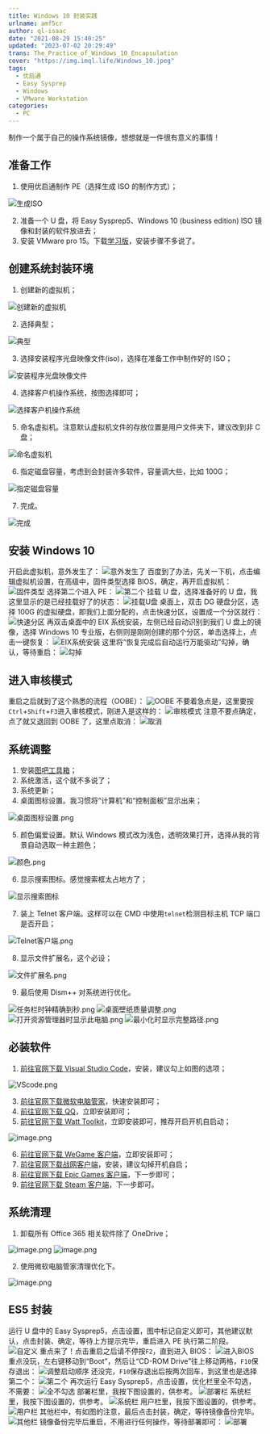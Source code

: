 ```yaml
---
title: Windows 10 封装实践
urlname: amf5cr
author: ql-isaac
date: "2021-08-29 15:40:25"
updated: "2023-07-02 20:29:49"
trans: The_Practice_of_Windows_10_Encapsulation
cover: "https://img.imql.life/Windows_10.jpeg"
tags:
  - 优启通
  - Easy Sysprep
  - Windows
  - VMware Workstation
categories:
  - PC
---
```


制作一个属于自己的操作系统镜像，想想就是一件很有意义的事情！

<!-- more -->

## 准备工作

1. 使用优启通制作 PE（选择生成 ISO 的制作方式）；

![生成ISO](https://img.imql.life/illustrations/FhKKIOfpurpMFN-6MmPYzA--cobF.png "生成ISO")

2. 准备一个 U 盘，将 Easy Sysprep5、Windows 10 (business edition) ISO 镜像和封装的软件放进去；
3. 安装 VMware pro 15。下载[学习版](https://www.52pojie.cn/thread-1026907-1-1.html)，安装步骤不多说了。

## 创建系统封装环境

1. 创建新的虚拟机；

![创建新的虚拟机](https://img.imql.life/illustrations/FgdRlL67rlGMC-7iTc7AIGOPGSOl.png "创建新的虚拟机")

2. 选择典型；

![典型](https://img.imql.life/illustrations/FtuvsocoNkG7jCDF7s1htnuTHTNW.png "典型")

3. 选择安装程序光盘映像文件(iso)，选择在准备工作中制作好的 ISO；

![安装程序光盘映像文件](https://img.imql.life/illustrations/FrSmguYqHEOoW_8X_MZlZVPN1hzF.png "安装程序光盘映像文件")

4. 选择客户机操作系统，按图选择即可；

![选择客户机操作系统](https://img.imql.life/illustrations/FuzCgK8UuaTbdRTQRPSxNne-O66h.png "选择客户机操作系统")

5. 命名虚拟机。注意默认虚拟机文件的存放位置是用户文件夹下，建议改到非 C 盘；

![命名虚拟机](https://img.imql.life/illustrations/FlwvVUBML7jgEAoH6DtysFPRyDNG.png "命名虚拟机")

6. 指定磁盘容量，考虑到会封装许多软件，容量调大些，比如 100G；

![指定磁盘容量](https://img.imql.life/illustrations/Fi-3mjQO-u6xgjPyJdsdPLMwuwen.png "指定磁盘容量")

7. 完成。

![完成](https://img.imql.life/illustrations/Fo7rCIixydravpMF6m9umEI3NpLX.png "完成")

## 安装 Windows 10

开启此虚拟机，意外发生了：
![意外发生了](https://img.imql.life/illustrations/Fn1Nby-8fnBLrz-kBPeSPxy-p-h_.png "意外发生了")
百度到了办法，先关一下机，点击编辑虚拟机设置，在高级中，固件类型选择 BIOS，确定，再开启虚拟机：
![固件类型](https://img.imql.life/illustrations/Fm4UVyolV9SOKK6-pNqVDJopxNg4.png "固件类型")
选择第二个进入 PE：
![第二个](https://img.imql.life/illustrations/Fsg9W8r8UgsM0nhtMbCIL6YjO_vS.png "第二个")
挂载 U 盘，选择准备好的 U 盘，我这里显示的是已经挂载好了的状态：
![挂载U盘](https://img.imql.life/illustrations/Fj2lV-baf2CB3fz6opA3PLQIHPAH.png "挂载U盘")
桌面上，双击 DG 硬盘分区，选择 100G 的虚拟硬盘，即我们上面分配的，点击快速分区，设置成一个分区就行：
![快速分区](https://img.imql.life/illustrations/FnYfE9JXPXHxqbUq01KNQGwuRlMw.png "快速分区")
再双击桌面中的 EIX 系统安装，左侧已经自动识别到我们 U 盘上的镜像，选择 Windows 10 专业版，右侧则是刚刚创建的那个分区，单击选择上，点击一键恢复：
![EIX系统安装](https://img.imql.life/illustrations/Fon8zqIPlfBAws2qNw8JcWwxotFT.png "EIX系统安装")
这里将“恢复完成后自动运行万能驱动”勾掉，确认，等待重启：
![勾掉](https://img.imql.life/illustrations/Fv8i1mFPjxxWKCmdVKESG_1GvdUj.png "勾掉")

## 进入审核模式

重启之后就到了这个熟悉的流程（OOBE）：
![OOBE](https://img.imql.life/illustrations/FvvvC1e3CQsNbVoOD9YsDNp2bKoS.png "OOBE")
不要着急点是，这里要按`Ctrl`+`Shift`+`F3`进入审核模式，刚进入是这样的：
![审核模式](https://img.imql.life/illustrations/FvLtkj57QjTWauWph2IQrKizpEAy.png "审核模式")
注意不要点确定，点了就又退回到 OOBE 了，这里点取消：
![取消](https://img.imql.life/illustrations/FrxpnRxAVLi6aYSvnw6J0Uv5mDci.png "取消")

## 系统调整

1. 安装[图吧工具箱](https://pan.imql.life/PC/%E5%BF%85%E5%A4%87/%E5%9B%BE%E5%90%A7%E5%B7%A5%E5%85%B7%E7%AE%B1)；
2. 系统激活，这个就不多说了；
3. 系统更新；
4. 桌面图标设置。我习惯将“计算机”和“控制面板”显示出来；

![桌面图标设置.png](https://img.imql.life/illustrations/FgvildZuroKF__bpcklXl7CdLt-N.png)

5. 颜色偏爱设置。默认 Windows 模式改为浅色，透明效果打开，选择从我的背景自动选取一种主题色；

![颜色.png](https://img.imql.life/illustrations/Fn_iE-8WtYpMnnf2c4ce0nix_QIo.png)

6. 显示搜索图标。感觉搜索框太占地方了；

![显示搜索图标](https://img.imql.life/illustrations/FovSMRrIFtyvacsfjtnbnt6CwqAS.png "显示搜索图标")

7. 装上 Telnet 客户端。这样可以在 CMD 中使用`telnet`检测目标主机 TCP 端口是否开启；

![Telnet客户端.png](https://img.imql.life/illustrations/Ft7Dj9Pu-4_HvDZZ9sBbihtmhCAg.png)

8. 显示文件扩展名，这个必设；

![文件扩展名.png](https://img.imql.life/illustrations/FhUtqr3g-5oWXDBGGUAxMgVYHX08.png)

9. 最后使用 Dism++ 对系统进行优化。

![任务栏时钟精确到秒.png](https://img.imql.life/illustrations/FoJWSF8xM-caFAWgwS_5xv83NgWN.png)
![桌面壁纸质量调整.png](https://img.imql.life/illustrations/FrLD5Xlw8sZkeMe3ybjf47P-eZ5x.png)
![打开资源管理器时显示此电脑.png](https://img.imql.life/illustrations/FgmXA8d5CP84MwwiYkzHfUI1L0dF.png)
![最小化时显示完整路径.png](https://img.imql.life/illustrations/FqPrVcNntQetiBxNy6ROMRylzy5j.png)

## 必装软件

1. [前往官网下载 Visual Studio Code](https://code.visualstudio.com/)，安装，建议勾上如图的选项；

![VScode.png](https://img.imql.life/illustrations/FtOXNGk5kUhDnTIaY9qr7XkKCPmu.png)

3. [前往官网下载微软电脑管家](https://pcmanager.microsoft.com/)，快速安装即可；
4. [前往官网下载 QQ](https://im.qq.com/pcqq)，立即安装即可；
5. [前往官网下载 Watt Toolkit](https://steampp.net/)，立即安装即可，推荐开启开机自启动；

![image.png](https://img.imql.life/illustrations/FkqFhRTUmAwVF5GOwiTxxYKyh6fp.png)

6. [前往官网下载 WeGame 客户端](https://www.wegame.com.cn/)，立即安装即可；
7. [前往官网下载战网客户端](https://www.blizzardgames.cn/zh-cn/apps/battle.net/desktop)，安装，建议勾掉开机自启；
8. [前往官网下载 Epic Games 客户端](https://www.epicgames.com/site/zh-CN/home)，下一步即可；
9. [前往官网下载 Steam 客户端](https://store.steampowered.com/)，下一步即可。

## 系统清理

1. 卸载所有 Office 365 相关软件除了 OneDrive；

![image.png](https://img.imql.life/illustrations/Fi5U0XS-m6XLxmRlSI5pEg4JhVvK.png)
![image.png](https://img.imql.life/illustrations/FoV1vFSX9qnIsNwy3ThN5yehOtOy.png)

2. 使用微软电脑管家清理优化下。

![image.png](https://img.imql.life/illustrations/FhEUzdo_s8uaIv7R0-aa3tT1Gwzt.png)

## ES5 封装

运行 U 盘中的 Easy Sysprep5，点击设置，图中标记自定义即可，其他建议默认，点击封装、确定，等待上方提示完毕，重启进入 PE 执行第二阶段。
![自定义](https://img.imql.life/illustrations/FkRiFDxtMfkFKUTREZSxVjJT_xAl.png "自定义")
重点来了！点击重启之后请不停按`F2`，直到进入 BIOS：
![进入BIOS](https://img.imql.life/illustrations/FivEzNk6EJYxRT1enGhxzzYOe5Bq.png "进入BIOS")
重点没玩，左右键移动到“Boot”，然后让“CD-ROM Drive”往上移动两格，`F10`保存退出：
![调整启动顺序](https://img.imql.life/illustrations/FlVrEC5fQ45L9dbwlFRqZrk1RM4L.png "调整启动顺序")
还没完，`F10`保存退出后按两次回车，到这里也是选择第二个：
![第二个](https://img.imql.life/illustrations/Fsg9W8r8UgsM0nhtMbCIL6YjO_vS.png "第二个")
再次运行 Easy Sysprep5，点击设置，优化栏里全不勾选，不需要：
![全不勾选](https://img.imql.life/illustrations/FlYa9iR12Cg_LzuqY_vlvIL4p5jo.png "全不勾选")
部署栏里，我按下图设置的，供参考。
![部署栏](https://img.imql.life/illustrations/Fuk038l5dpLDlqapEpRF7drNgywo.png "部署栏")
系统栏里，我按下图设置的，供参考。
![系统栏](https://img.imql.life/illustrations/FoKnE1eenAIGXIHX1PlsXvegFkVp.png "系统栏")
用户栏里，我按下图设置的，供参考。
![用户栏](https://img.imql.life/illustrations/Fk4DiPeJIRusyitrjvodxTE8iW_9.png "用户栏")
其他栏中，有如图的注意，最后点击封装，确定，等待镜像备份完毕。
![其他栏](https://img.imql.life/illustrations/Fl7jULsQR7DV_OCREaYUz_9pxF-X.png "其他栏")
镜像备份完毕后重启，不用进行任何操作，等待部署即可：
![部署](https://img.imql.life/illustrations/FmQcFl9_stksdtLqBY_FnUkKyCnM.png "部署")
